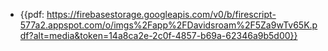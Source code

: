 - {{pdf: https://firebasestorage.googleapis.com/v0/b/firescript-577a2.appspot.com/o/imgs%2Fapp%2FDavidsroam%2F5Za9wTv65K.pdf?alt=media&token=14a8ca2e-2c0f-4857-b69a-62346a9b5d00}}
